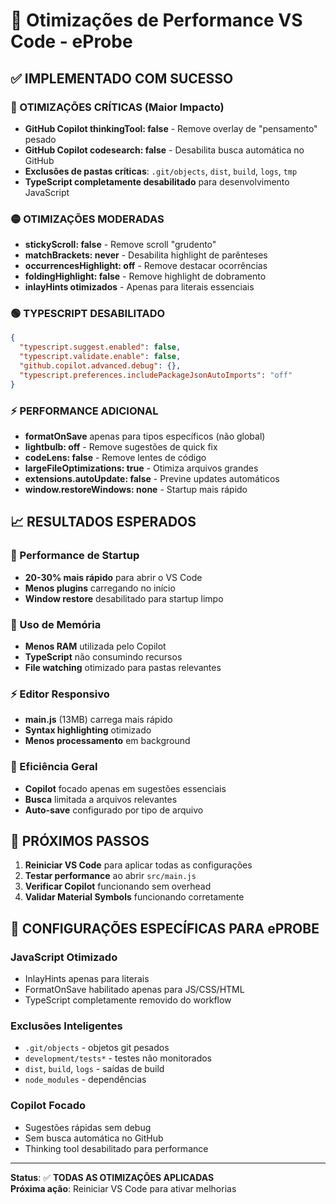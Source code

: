 # 🚀 Otimizações de Performance VS Code - eProbe

## ✅ IMPLEMENTADO COM SUCESSO

### 🔴 OTIMIZAÇÕES CRÍTICAS (Maior Impacto)

- **GitHub Copilot thinkingTool: false** - Remove overlay de "pensamento" pesado
- **GitHub Copilot codesearch: false** - Desabilita busca automática no GitHub
- **Exclusões de pastas críticas**: `.git/objects`, `dist`, `build`, `logs`, `tmp`
- **TypeScript completamente desabilitado** para desenvolvimento JavaScript

### 🟡 OTIMIZAÇÕES MODERADAS

- **stickyScroll: false** - Remove scroll "grudento"
- **matchBrackets: never** - Desabilita highlight de parênteses
- **occurrencesHighlight: off** - Remove destacar ocorrências
- **foldingHighlight: false** - Remove highlight de dobramento
- **inlayHints otimizados** - Apenas para literais essenciais

### 🟢 TYPESCRIPT DESABILITADO

```json
{
  "typescript.suggest.enabled": false,
  "typescript.validate.enable": false,
  "github.copilot.advanced.debug": {},
  "typescript.preferences.includePackageJsonAutoImports": "off"
}
```

### ⚡ PERFORMANCE ADICIONAL

- **formatOnSave** apenas para tipos específicos (não global)
- **lightbulb: off** - Remove sugestões de quick fix
- **codeLens: false** - Remove lentes de código
- **largeFileOptimizations: true** - Otimiza arquivos grandes
- **extensions.autoUpdate: false** - Previne updates automáticos
- **window.restoreWindows: none** - Startup mais rápido

## 📈 RESULTADOS ESPERADOS

### 🚀 Performance de Startup
- **20-30% mais rápido** para abrir o VS Code
- **Menos plugins** carregando no início
- **Window restore** desabilitado para startup limpo

### 💾 Uso de Memória
- **Menos RAM** utilizada pelo Copilot
- **TypeScript** não consumindo recursos
- **File watching** otimizado para pastas relevantes

### ⚡ Editor Responsivo
- **main.js** (13MB) carrega mais rápido
- **Syntax highlighting** otimizado
- **Menos processamento** em background

### 🔋 Eficiência Geral
- **Copilot** focado apenas em sugestões essenciais
- **Busca** limitada a arquivos relevantes
- **Auto-save** configurado por tipo de arquivo

## 🔄 PRÓXIMOS PASSOS

1. **Reiniciar VS Code** para aplicar todas as configurações
2. **Testar performance** ao abrir `src/main.js`
3. **Verificar Copilot** funcionando sem overhead
4. **Validar Material Symbols** funcionando corretamente

## 🎯 CONFIGURAÇÕES ESPECÍFICAS PARA ePROBE

### JavaScript Otimizado
- InlayHints apenas para literais
- FormatOnSave habilitado apenas para JS/CSS/HTML
- TypeScript completamente removido do workflow

### Exclusões Inteligentes
- `.git/objects` - objetos git pesados
- `development/tests*` - testes não monitorados
- `dist`, `build`, `logs` - saídas de build
- `node_modules` - dependências

### Copilot Focado
- Sugestões rápidas sem debug
- Sem busca automática no GitHub
- Thinking tool desabilitado para performance

---

**Status**: ✅ **TODAS AS OTIMIZAÇÕES APLICADAS**  
**Próxima ação**: Reiniciar VS Code para ativar melhorias
